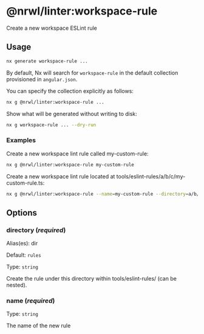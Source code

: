 # @nrwl/linter:workspace-rule

Create a new workspace ESLint rule

## Usage

```bash
nx generate workspace-rule ...
```

By default, Nx will search for `workspace-rule` in the default collection provisioned in `angular.json`.

You can specify the collection explicitly as follows:

```bash
nx g @nrwl/linter:workspace-rule ...
```

Show what will be generated without writing to disk:

```bash
nx g workspace-rule ... --dry-run
```

### Examples

Create a new workspace lint rule called my-custom-rule:

```bash
nx g @nrwl/linter:workspace-rule my-custom-rule
```

Create a new workspace lint rule located at tools/eslint-rules/a/b/c/my-custom-rule.ts:

```bash
nx g @nrwl/linter:workspace-rule --name=my-custom-rule --directory=a/b/c
```

## Options

### directory (_**required**_)

Alias(es): dir

Default: `rules`

Type: `string`

Create the rule under this directory within tools/eslint-rules/ (can be nested).

### name (_**required**_)

Type: `string`

The name of the new rule
